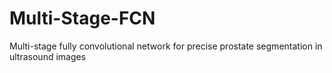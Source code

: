 # Multi-Stage-FCN
Multi-stage fully convolutional network for precise prostate segmentation in ultrasound images
